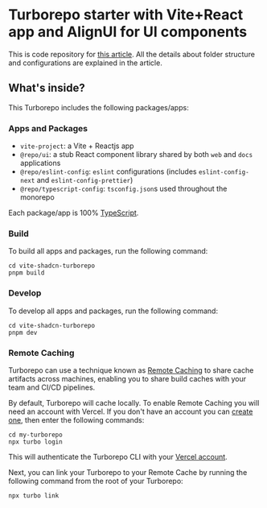 # Turborepo starter with Vite+React app and AlignUI for UI components

This is code repository for [this article](https://articles.wesionary.team/react-vite-with-shadcn-ui-for-ui-components-all-in-turborepo-8af3deafa58e).
All the details about folder structure and configurations are explained in the article.

## What's inside?

This Turborepo includes the following packages/apps:

### Apps and Packages

- `vite-project`: a Vite + Reactjs app
- `@repo/ui`: a stub React component library shared by both `web` and `docs` applications
- `@repo/eslint-config`: `eslint` configurations (includes `eslint-config-next` and `eslint-config-prettier`)
- `@repo/typescript-config`: `tsconfig.json`s used throughout the monorepo

Each package/app is 100% [TypeScript](https://www.typescriptlang.org/).


### Build

To build all apps and packages, run the following command:

```
cd vite-shadcn-turborepo
pnpm build
```

### Develop

To develop all apps and packages, run the following command:

```
cd vite-shadcn-turborepo
pnpm dev
```

### Remote Caching

Turborepo can use a technique known as [Remote Caching](https://turbo.build/repo/docs/core-concepts/remote-caching) to share cache artifacts across machines, enabling you to share build caches with your team and CI/CD pipelines.

By default, Turborepo will cache locally. To enable Remote Caching you will need an account with Vercel. If you don't have an account you can [create one](https://vercel.com/signup), then enter the following commands:

```
cd my-turborepo
npx turbo login
```

This will authenticate the Turborepo CLI with your [Vercel account](https://vercel.com/docs/concepts/personal-accounts/overview).

Next, you can link your Turborepo to your Remote Cache by running the following command from the root of your Turborepo:

```
npx turbo link
```
